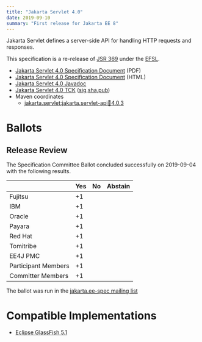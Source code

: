 ```yaml
---
title: "Jakarta Servlet 4.0"
date: 2019-09-10
summary: "First release for Jakarta EE 8"
---
```

Jakarta Servlet defines a server-side API for handling HTTP requests and responses.

This specification is a re-release of [JSR 369](http://jcp.org/en/jsr/detail?id=369) under the [EFSL](https://www.eclipse.org/legal/efsl/).

* [Jakarta Servlet 4.0 Specification Document](./servlet-spec-4.0.pdf) (PDF)
* [Jakarta Servlet 4.0 Specification Document](./servlet-spec-4.0.html) (HTML)
* [Jakarta Servlet 4.0 Javadoc](./apidocs)
* [Jakarta Servlet 4.0 TCK](https://download.eclipse.org/jakartaee/servlet/4.0/jakarta-servlet-tck-4.0.0.zip) ([sig](https://download.eclipse.org/jakartaee/servlet/4.0/jakarta-servlet-tck-4.0.0.zip.sig),[sha](https://download.eclipse.org/jakartaee/servlet/4.0/jakarta-servlet-tck-4.0.0.zip.sha256),[pub](https://jakarta.ee/specifications/jakartaee-spec-committee.pub))
* Maven coordinates
  * [jakarta.servlet:jakarta.servlet-api:jar:4.0.3](https://central.sonatype.com/artifact/jakarta.servlet/jakarta.servlet-api/4.0.3/jar)

# Ballots

## Release Review

The Specification Committee Ballot concluded successfully on 2019-09-04 with the following results.

|                       |  Yes    | No      | Abstain  |
|-----------------------|---------|---------|----------|
|Fujitsu                |   +1    |         |          |
|IBM                    |   +1    |         |          |
|Oracle                 |   +1    |         |          |
|Payara                 |   +1    |         |          |
|Red Hat                |   +1    |         |          |
|Tomitribe              |   +1    |         |          |
|EE4J PMC               |   +1    |         |          |
|Participant Members    |   +1    |         |          |
|Committer Members      |   +1    |         |          |

The ballot was run in the [jakarta.ee-spec mailing list](https://www.eclipse.org/lists/jakarta.ee-spec/msg00509.html)

# Compatible Implementations

* [Eclipse GlassFish 5.1](https://eclipse-ee4j.github.io/glassfish)